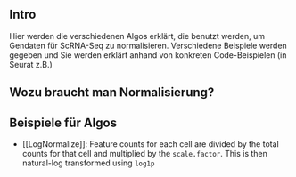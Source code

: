 
## Intro

Hier werden die verschiedenen Algos erklärt, die benutzt werden, um Gendaten für ScRNA-Seq zu normalisieren. Verschiedene Beispiele werden gegeben  und Sie werden erklärt anhand von konkreten Code-Beispielen (in Seurat z.B.)

## Wozu braucht man Normalisierung?


## Beispiele für Algos


- [[LogNormalize]]: Feature counts for each cell are divided by the total counts for that cell and multiplied by the `scale.factor`. This is then natural-log transformed using `log1p`